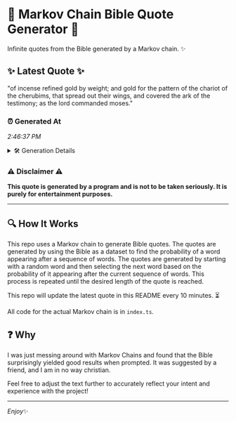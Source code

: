 # 📖 Markov Chain Bible Quote Generator 📖

Infinite quotes from the Bible generated by a Markov chain. ✨

## ✨ Latest Quote ✨
"of incense refined gold by weight; and gold for the pattern of the chariot of the cherubims, that spread out their wings, and covered the ark of the testimony; as the lord commanded moses."

### ⏰ Generated At
*2:46:37 PM*

<details>
    <summary>🛠️ Generation Details</summary>
    <p>
        <strong>🌱 Seed:</strong> of<br>
        <strong>🔄 Iterations:</strong> 33<br>
        <strong>📜 Context History:</strong><br>[ of ]: incense<br>[ of, incense ]: refined<br>[ of, incense, refined ]: gold<br>[ of, incense, refined, gold ]: by<br>[ of, incense, refined, gold, by ]: weight;<br>[ of, incense, refined, gold, by, weight; ]: and<br>[ incense, refined, gold, by, weight;, and ]: gold<br>[ refined, gold, by, weight;, and, gold ]: for<br>[ gold, by, weight;, and, gold, for ]: the<br>[ by, weight;, and, gold, for, the ]: pattern<br>[ weight;, and, gold, for, the, pattern ]: of<br>[ and, gold, for, the, pattern, of ]: the<br>[ gold, for, the, pattern, of, the ]: chariot<br>[ for, the, pattern, of, the, chariot ]: of<br>[ the, pattern, of, the, chariot, of ]: the<br>[ pattern, of, the, chariot, of, the ]: cherubims,<br>[ of, the, chariot, of, the, cherubims, ]: that<br>[ the, chariot, of, the, cherubims,, that ]: spread<br>[ chariot, of, the, cherubims,, that, spread ]: out<br>[ of, the, cherubims,, that, spread, out ]: their<br>[ the, cherubims,, that, spread, out, their ]: wings,<br>[ cherubims,, that, spread, out, their, wings, ]: and<br>[ that, spread, out, their, wings,, and ]: covered<br>[ spread, out, their, wings,, and, covered ]: the<br>[ out, their, wings,, and, covered, the ]: ark<br>[ their, wings,, and, covered, the, ark ]: of<br>[ wings,, and, covered, the, ark, of ]: the<br>[ and, covered, the, ark, of, the ]: testimony;<br>[ covered, the, ark, of, the, testimony; ]: as<br>[ the, ark, of, the, testimony;, as ]: the<br>[ ark, of, the, testimony;, as, the ]: lord<br>[ of, the, testimony;, as, the, lord ]: commanded<br>[ the, testimony;, as, the, lord, commanded ]: moses.<br>
    </p>
</details>

### ⚠️ Disclaimer ⚠️
**This quote is generated by a program and is not to be taken seriously. It is purely for entertainment purposes.**

---

## 🔍 How It Works

This repo uses a Markov chain to generate Bible quotes. The quotes are generated by using the Bible as a dataset to find the probability of a word appearing after a sequence of words. The quotes are generated by starting with a random word and then selecting the next word based on the probability of it appearing after the current sequence of words. This process is repeated until the desired length of the quote is reached.

This repo will update the latest quote in this README every 10 minutes. ⏳

All code for the actual Markov chain is in `index.ts`.

## ❓ Why

I was just messing around with Markov Chains and found that the Bible surprisingly yielded good results when prompted. 
It was suggested by a friend, and I am in no way christian.

Feel free to adjust the text further to accurately reflect your intent and experience with the project!

---

*Enjoy*✨
